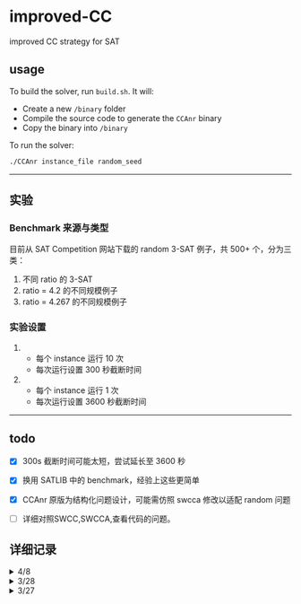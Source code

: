 # improved-CC
improved CC strategy for SAT

## usage
To build the solver, run `build.sh`. It will:
- Create a new `/binary` folder
- Compile the source code to generate the `CCAnr` binary
- Copy the binary into `/binary`

To run the solver:

```bash
./CCAnr instance_file random_seed
```

---



## 实验

### Benchmark 来源与类型

目前从 SAT Competition 网站下载的 random 3-SAT 例子，共 500+ 个，分为三类：

1. 不同 ratio 的 3-SAT  
2. ratio = 4.2 的不同规模例子  
3. ratio = 4.267 的不同规模例子

### 实验设置

1. 
    - 每个 instance 运行 10 次  
    - 每次运行设置 300 秒截断时间   

2. 
    - 每个 instance 运行 1 次  
    - 每次运行设置 3600 秒截断时间 

---
## todo

- [x] 300s 截断时间可能太短，尝试延长至 3600 秒  
- [x] 换用 SATLIB 中的 benchmark，经验上这些更简单  
- [x] CCAnr 原版为结构化问题设计，可能需仿照 swcca 修改以适配 random 问题  
- [ ] 详细对照SWCC,SWCCA,查看代码的问题。


## 详细记录

<details>

<summary>4/8</summary>

### 做了啥
1. 详细查阅了一下蔡老师的博士论文以及相关参考论文
2. 按照博士论文描述的，实现了专注于random例子的SWCC和SWCCA算法

### 计划
1. 仔细检查我写的代码是否与论文一致
2. 多加一点统计信息，看看时间花在哪里
3. 与SWCC,SWCCA对照，查看问题




</details>

<details>

<summary>3/28</summary>


### 实验效果

试了todo的前两项，效果不明显，准备详细检查一下代码先



</details>



<details>

<summary>3/27</summary>


### 实验效果

目前效果一般，原始版本和修改版本表现都不理想。

### 后续可能的改进方向

- 300s 截断时间可能太短，尝试延长至 1800 或 3600 秒  
- 换用 SATLIB 中的 benchmark，经验上这些更简单  
- CCAnr 原版为结构化问题设计，可能需仿照 swcca 修改以适配 random 问题  

---

**TLDR**：准备按上述猜想继续修改实验策略。

</details>